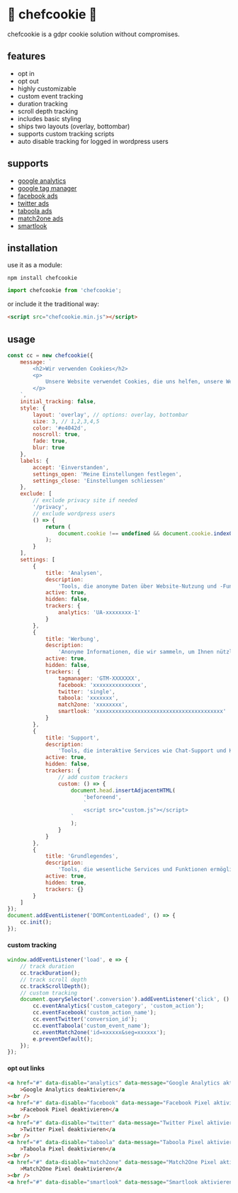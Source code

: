 # 👻 chefcookie 👻

chefcookie is a gdpr cookie solution without compromises.

## features

-   opt in
-   opt out
-   highly customizable
-   custom event tracking
-   duration tracking
-   scroll depth tracking
-   includes basic styling
-   ships two layouts (overlay, bottombar)
-   supports custom tracking scripts
-   auto disable tracking for logged in wordpress users

## supports

-   [google analytics](https://analytics.google.com)
-   [google tag manager](https://tagmanager.google.com)
-   [facebook ads](https://de-de.facebook.com/business/products/ads)
-   [twitter ads](https://ads.twitter.com)
-   [taboola ads](https://www.taboola.com)
-   [match2one ads](https://www.match2one.com)
-   [smartlook](https://www.smartlook.com)

## installation

use it as a module:

```
npm install chefcookie
```

```js
import chefcookie from 'chefcookie';
```

or include it the traditional way:

```html
<script src="chefcookie.min.js"></script>
```

## usage

```js
const cc = new chefcookie({
    message: `
        <h2>Wir verwenden Cookies</h2>
        <p>
            Unsere Website verwendet Cookies, die uns helfen, unsere Website zu verbessern, den bestmöglichen Service zu bieten und ein optimales Kundenerlebnis zu ermöglichen. <a href="#chefcookie__settings">Hier</a> können Sie Ihre Einstellungen verwalten. Indem Sie auf "<a href="#chefcookie__accept">Einverstanden</a>" klicken, erklären Sie sich damit einverstanden, dass Ihre Cookies für diesen Zweck verwendet werden. Weitere Informationen dazu finden Sie in unserer <a href="/privacy">Datenschutzerklärung</a>. Sollten Sie hiermit nicht einverstanden sein, können Sie die Verwendung von Cookies hier <a href="#chefcookie__decline">ablehnen</a>.
        </p>
    `,
    initial_tracking: false,
    style: {
        layout: 'overlay', // options: overlay, bottombar
        size: 3, // 1,2,3,4,5
        color: '#e4042d',
        noscroll: true,
        fade: true,
        blur: true
    },
    labels: {
        accept: 'Einverstanden',
        settings_open: 'Meine Einstellungen festlegen',
        settings_close: 'Einstellungen schliessen'
    },
    exclude: [
        // exclude privacy site if needed
        '/privacy',
        // exclude wordpress users
        () => {
            return (
                document.cookie !== undefined && document.cookie.indexOf('wp-settings-time') > -1
            );
        }
    ],
    settings: [
        {
            title: 'Analysen',
            description:
                'Tools, die anonyme Daten über Website-Nutzung und -Funktionalität sammeln. Wir nutzen die Erkenntnisse, um unsere Produkte, Dienstleistungen und das Benutzererlebnis zu verbessern.',
            active: true,
            hidden: false,
            trackers: {
                analytics: 'UA-xxxxxxxx-1'
            }
        },
        {
            title: 'Werbung',
            description:
                'Anonyme Informationen, die wir sammeln, um Ihnen nützliche Produkte und Dienstleistungen empfehlen zu können.',
            active: true,
            hidden: false,
            trackers: {
                tagmanager: 'GTM-XXXXXXX',
                facebook: 'xxxxxxxxxxxxxxx',
                twitter: 'single',
                taboola: 'xxxxxxx',
                match2one: 'xxxxxxxx',
                smartlook: 'xxxxxxxxxxxxxxxxxxxxxxxxxxxxxxxxxxxxxxxx'
            }
        },
        {
            title: 'Support',
            description:
                'Tools, die interaktive Services wie Chat-Support und Kunden-Feedback-Tools unterstützen.',
            active: true,
            hidden: false,
            trackers: {
                // add custom trackers
                custom: () => {
                    document.head.insertAdjacentHTML(
                        'beforeend',
                        `
                        <script src="custom.js"></script> 
                    `
                    );
                }
            }
        },
        {
            title: 'Grundlegendes',
            description:
                'Tools, die wesentliche Services und Funktionen ermöglichen, einschließlich Identitätsprüfung, Servicekontinuität und Standortsicherheit. Diese Option kann nicht abgelehnt werden.',
            active: true,
            hidden: true,
            trackers: {}
        }
    ]
});
document.addEventListener('DOMContentLoaded', () => {
    cc.init();
});
```

#### custom tracking

```js
window.addEventListener('load', e => {
    // track duration
    cc.trackDuration();
    // track scroll depth
    cc.trackScrollDepth();
    // custom tracking
    document.querySelector('.conversion').addEventListener('click', () => {
        cc.eventAnalytics('custom_category', 'custom_action');
        cc.eventFacebook('custom_action_name');
        cc.eventTwitter('conversion_id');
        cc.eventTaboola('custom_event_name');
        cc.eventMatch2one('id=xxxxxx&seg=xxxxxx');
        e.preventDefault();
    });
});
```

#### opt out links

```html
<a href="#" data-disable="analytics" data-message="Google Analytics aktivieren"
    >Google Analytics deaktivieren</a
><br />
<a href="#" data-disable="facebook" data-message="Facebook Pixel aktivieren"
    >Facebook Pixel deaktivieren</a
><br />
<a href="#" data-disable="twitter" data-message="Twitter Pixel aktivieren"
    >Twitter Pixel deaktivieren</a
><br />
<a href="#" data-disable="taboola" data-message="Taboola Pixel aktivieren"
    >Taboola Pixel deaktivieren</a
><br />
<a href="#" data-disable="match2one" data-message="Match2One Pixel aktivieren"
    >Match2One Pixel deaktivieren</a
><br />
<a href="#" data-disable="smartlook" data-message="Smartlook aktivieren">Smartlook deaktivieren</a>
```

